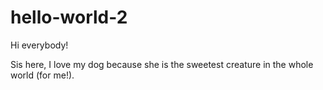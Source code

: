 # hello-world-2

Hi everybody! 

Sis here, I love my dog because she is the sweetest creature in the whole world (for me!).

